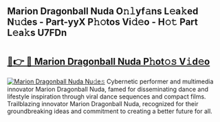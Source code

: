 ## Marion Dragonball Nuda O𝚗𝚕yf𝚊ns L𝚎a𝚔ed N𝚞𝚍es - Part-yyX P𝚑𝚘tos Vi𝚍𝚎o - H𝚘𝚝 Part L𝚎a𝚔s U7FDn

# <h2><a href="http://kfajmu.oniu.top/?m=Marion+Dragonball+Nuda">🔗👉 🔴 Marion Dragonball Nuda P𝚑ot𝚘𝚜 V𝚒d𝚎o</a></h2>

[![Marion Dragonball Nuda Nu𝚍e𝚜](https://i.imgur.com/0qMVB7G.gif)](http://kfajmu.oniu.top/?m=Marion+Dragonball+Nuda)
Cybernetic performer and multimedia innovator Marion Dragonball Nuda, famed for disseminating dance and lifestyle inspiration through viral dance sequences and compact films. Trailblazing innovator Marion Dragonball Nuda, recognized for their groundbreaking ideas and commitment to creating a better future for all.  
